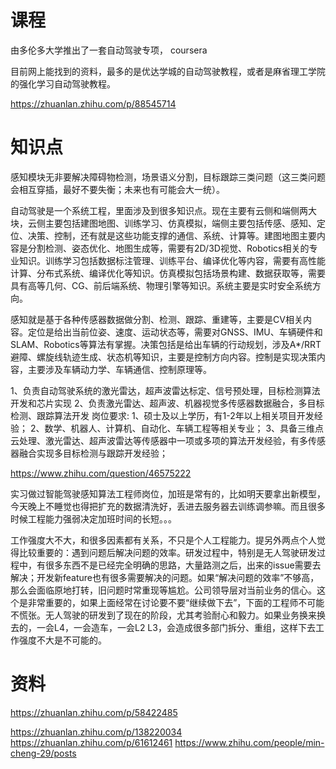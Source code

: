 # 课程

由多伦多大学推出了一套自动驾驶专项， coursera

目前网上能找到的资料，最多的是优达学城的自动驾驶教程，或者是麻省理工学院的强化学习自动驾驶教程。

https://zhuanlan.zhihu.com/p/88545714


# 知识点

感知模块无非要解决障碍物检测，场景语义分割，目标跟踪三类问题（这三类问题会相互穿插，最好不要失衡；未来也有可能会大一统）。

自动驾驶是一个系统工程，里面涉及到很多知识点。现在主要有云侧和端侧两大块，云侧主要包括建图地图、训练学习、仿真模拟，端侧主要包括传感、感知、定位、决策、控制，还有就是这些功能支撑的通信、系统、计算等。建图地图主要内容是分割检测、姿态优化、地图生成等，需要有2D/3D视觉、Robotics相关的专业知识。训练学习包括数据标注管理、训练平台、编译优化等内容，需要有高性能计算、分布式系统、编译优化等知识。仿真模拟包括场景构建、数据获取等，需要具有高等几何、CG、前后端系统、物理引擎等知识。系统主要是实时安全系统方向。

感知就是基于各种传感器数据做分割、检测、跟踪、重建等，主要是CV相关内容。定位是给出当前位姿、速度、运动状态等，需要对GNSS、IMU、车辆硬件和SLAM、Robotics等算法有掌握。决策包括是给出车辆的行动规划，涉及A*/RRT避障、螺旋线轨迹生成、状态机等知识，主要是控制方向内容。控制是实现决策内容，主要涉及车辆动力学、车辆通信、控制原理等。


1、负责自动驾驶系统的激光雷达，超声波雷达标定、信号预处理，目标检测算法开发和芯片实现 2、负责激光雷达、超声波、机器视觉多传感器数据融合，多目标检测、跟踪算法开发 岗位要求: 1、硕士及以上学历，有1-2年以上相关项目开发经验； 2、数学、机器人、计算机、自动化、车辆工程等相关专业； 3、具备三维点云处理、激光雷达、超声波雷达等传感器中一项或多项的算法开发经验，有多传感器融合实现多目标检测与跟踪开发经验；


https://www.zhihu.com/question/46575222


实习做过智能驾驶感知算法工程师岗位，加班是常有的，比如明天要拿出新模型，今天晚上不睡觉也得把扩充的数据清洗好，丢进去服务器去训练调参嘛。而且很多时候工程能力强弱决定加班时间的长短。。。

工作强度大不大，和很多因素都有关系，不只是个人工程能力。提另外两点个人觉得比较重要的：遇到问题后解决问题的效率。研发过程中，特别是无人驾驶研发过程中，有很多东西不是已经完全明确的思路，大量路测之后，出来的issue需要去解决；开发新feature也有很多需要解决的问题。如果“解决问题的效率”不够高，那么会面临原地打转，旧问题时常重现等尴尬。公司领导层对当前业务的信心。这个是非常重要的，如果上面经常在讨论要不要“继续做下去”，下面的工程师不可能不慌张。无人驾驶的研发到了现在的阶段，尤其考验耐心和毅力。如果业务换来换去的，一会L4，一会造车，一会L2 L3，会造成很多部门拆分、重组，这样下去工作强度不大是不可能的。



# 资料

https://zhuanlan.zhihu.com/p/58422485

https://zhuanlan.zhihu.com/p/138220034
https://zhuanlan.zhihu.com/p/61612461
https://www.zhihu.com/people/min-cheng-29/posts